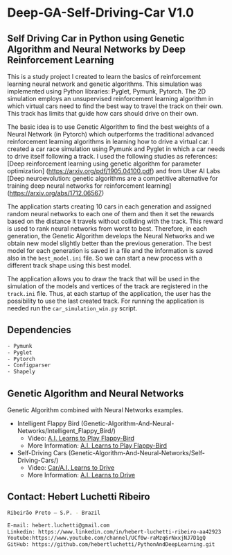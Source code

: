 # Deep-GA-Self-Driving-Car V1.0
## Self Driving Car in Python using Genetic Algorithm and Neural Networks by Deep Reinforcement Learning

This is a study project I created to learn the basics of reinforcement learning neural network and 
genetic algorithms. This simulation was implemented using Python libraries: Pyglet, Pymunk, Pytorch. 
The 2D simulation employs an unsupervised reinforcement learning algorithm in which virtual cars need to find 
the best way to travel the track on their own. This track has limits that guide how cars should drive on their own.

The basic idea is to use Genetic Algorithm to find the best weights of a Neural Network (in Pytorch) which outperforms 
the traditional advanced reinforcement learning algorithms in learning how to drive a virtual car. I created a car race 
simulation using Pymunk and Pyglet in which a car needs to drive itself following a track. 
I used the following studies as references: 
[Deep reinforcement learning using genetic algorithm for parameter optimization] (https://arxiv.org/pdf/1905.04100.pdf) 
and from Uber AI Labs
[Deep neuroevolution: genetic algorithms are a competitive alternative for training deep neural networks for reinforcement learning] (https://arxiv.org/abs/1712.06567)

The application starts creating 10 cars in each generation and assigned random neural networks to each one of them and 
then it set the rewards based on the distance it travels without colliding with the track.
This reward is used to rank neural networks from worst to best. Therefore, in each generation, the Genetic Algorithm 
develops the Neural Networks and we obtain new model slightly better than the previous generation. 
The best model for each generation is saved in a file and the information is saved also in the `best_model.ini` file. 
So we can start a new process with a different track shape using this best model.

The application allows you to draw the track that will be used in the simulation of the models and vertices of 
the track are registered in the `track.ini` file. Thus, at each startup of the application, the user has the possibility 
to use the last created track.
For running the application is needed run the `car_simulation_win.py` script.

## Dependencies
```bash
- Pymunk
- Pyglet
- Pytorch
- Configparser
- Shapely
```

## Genetic Algorithm and Neural Networks
Genetic Algorithm combined with Neural Networks examples.

- Intelligent Flappy Bird (Genetic-Algorithm-And-Neural-Networks/Intelligent_Flappy_Bird/)
  - Video: [A.I. Learns to Play Flappy-Bird](https://www.youtube.com/watch?v=H9BY-xr2QBY)
  - More Information: [A.I. Learns to Play Flappy-Bird](https://jatinmandav.wordpress.com/2018/03/05/a-i-learns-to-play-flappy-bird/)
- Self-Driving Cars (Genetic-Algorithm-And-Neural-Networks/Self-Driving-Cars/)
  - Video: [Car/A.I. Learns to Drive](https://www.youtube.com/watch?v=_TGGbPjT7pg)
  - More Information: [A.I. Learns to Drive](https://jatinmandav.wordpress.com/2018/03/09/a-i-learns-to-drive)

## Contact: Hebert Luchetti Ribeiro
```bash
Ribeirão Preto – S.P. - Brazil

E-mail: hebert.luchetti@gmail.com
Linkedin: https://www.linkedin.com/in/hebert-luchetti-ribeiro-aa42923
Youtube:https://www.youtube.com/channel/UCf0w-raMzq6rNxxjNJ7D1gQ
GitHub: https://github.com/hebertluchetti/PythonAndDeepLearning.git
```
